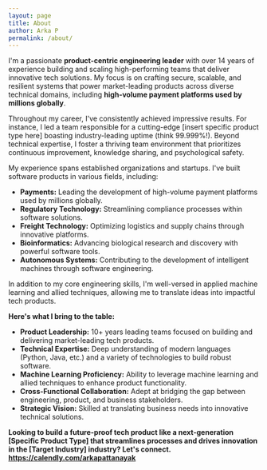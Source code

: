 ```yaml
---
layout: page
title: About
author: Arka P
permalink: /about/
---
```


I'm a passionate **product-centric engineering leader** with over 14 years of experience building and scaling high-performing teams that deliver innovative tech solutions. My focus is on crafting secure, scalable, and resilient systems that power market-leading products across diverse technical domains, including **high-volume payment platforms used by millions globally**.

Throughout my career, I've consistently achieved impressive results. For instance, I led a team responsible for a cutting-edge [insert specific product type here] boasting industry-leading uptime (think 99.999%!). Beyond technical expertise, I foster a thriving team environment that prioritizes continuous improvement, knowledge sharing, and psychological safety.

My experience spans established organizations and startups. I've built software products in various fields, including:

-   **Payments:** Leading the development of high-volume payment platforms used by millions globally.
-   **Regulatory Technology:** Streamlining compliance processes within software solutions.
-   **Freight Technology:** Optimizing logistics and supply chains through innovative platforms.
-   **Bioinformatics:** Advancing biological research and discovery with powerful software tools.
-   **Autonomous Systems:** Contributing to the development of intelligent machines through software engineering.

In addition to my core engineering skills, I'm well-versed in applied machine learning and allied techniques, allowing me to translate ideas into impactful tech products.

**Here's what I bring to the table:**

-   **Product Leadership:** 10+ years leading teams focused on building and delivering market-leading tech products.
-   **Technical Expertise:** Deep understanding of modern languages (Python, Java, etc.) and a variety of technologies to build robust software.
-   **Machine Learning Proficiency:** Ability to leverage machine learning and allied techniques to enhance product functionality.
-   **Cross-Functional Collaboration:** Adept at bridging the gap between engineering, product, and business stakeholders.
-   **Strategic Vision:** Skilled at translating business needs into innovative technical solutions.

**Looking to build a future-proof tech product like a next-generation [Specific Product Type] that streamlines processes and drives innovation in the [Target Industry] industry? Let's connect. <https://calendly.com/arkapattanayak>**
